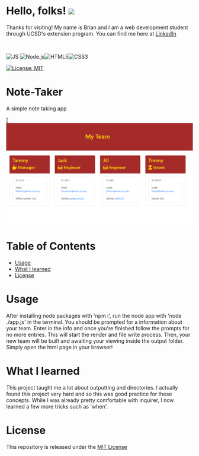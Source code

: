 
# Hello, folks! <img src="https://raw.githubusercontent.com/MartinHeinz/MartinHeinz/master/wave.gif" width="30px">
Thanks for visiting! My name is Brian and I am a web development student through UCSD's extension program. You can find me here at [LinkedIn](https://www.linkedin.com/in/brian-parker-79871819b/)

<br>

![JS](https://img.shields.io/badge/javascript%20-%23323330.svg?&style=for-the-badge&logo=javascript&logoColor=%23F7DF1E) ![Node.js](https://img.shields.io/badge/Node.js-43853D?style=for-the-badge&logo=node.js&logoColor=white)![HTML5](https://img.shields.io/badge/HTML5-E34F26?style=for-the-badge&logo=html5&logoColor=white)![CSS3](https://img.shields.io/badge/CSS3-1572B6?style=for-the-badge&logo=css3&logoColor=white)

[![License: MIT](https://img.shields.io/badge/License-MIT-yellow.svg)](https://opensource.org/licenses/MIT)


# Note-Taker
A simple note taking app

[![Screenshot](https://github.com/btparker70/Team-Builder/blob/main/assets/images/Untitled.png?raw=true)


# Table of Contents

* [Usage](#Usage)
* [What I learned](#What-I-Learned)
* [License](#License)

# Usage
After installing node packages with 'npm i', run the node app with 'node ./app.js' in the terminal. You should be prompted for a information about your team. Enter in the info and once you're finished follow the prompts for no more entries. This will start the render and file write process. Then, your new team will be built and awaiting your viewing inside the output folder. Simply open the html page in your browser! 

# What I learned

This project taught me a lot about outputting and directories. I actually found this project very hard and so this was good practice for these concepts. While I was already pretty comfortable with inquirer, I now learned a few more tricks such as 'when'.

# License
This repository is released under the [MIT License](https://opensource.org/licenses/MIT)